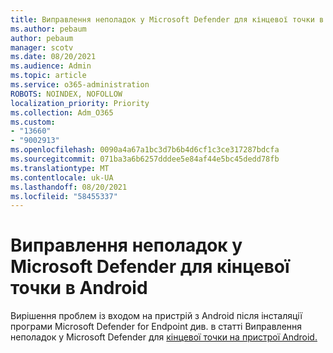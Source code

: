 ```yaml
---
title: Виправлення неполадок у Microsoft Defender для кінцевої точки в Android
ms.author: pebaum
author: pebaum
manager: scotv
ms.date: 08/20/2021
ms.audience: Admin
ms.topic: article
ms.service: o365-administration
ROBOTS: NOINDEX, NOFOLLOW
localization_priority: Priority
ms.collection: Adm_O365
ms.custom:
- "13660"
- "9002913"
ms.openlocfilehash: 0090a4a67a1bc3d7b6b4d6cf1c3ce317287bdcfa
ms.sourcegitcommit: 071ba3a6b6257dddee5e84af44e5bc45dedd78fb
ms.translationtype: MT
ms.contentlocale: uk-UA
ms.lasthandoff: 08/20/2021
ms.locfileid: "58455337"
---
```

# <a name="troubleshooting-issues-on-microsoft-defender-for-endpoint-on-android"></a>Виправлення неполадок у Microsoft Defender для кінцевої точки в Android

Вирішення проблем із входом на пристрій з Android після інсталяції програми Microsoft Defender for Endpoint див. в статті Виправлення неполадок у Microsoft Defender для [кінцевої точки на пристрої Android.](https://docs.microsoft.com/microsoft-365/security/defender-endpoint/android-support-signin)

